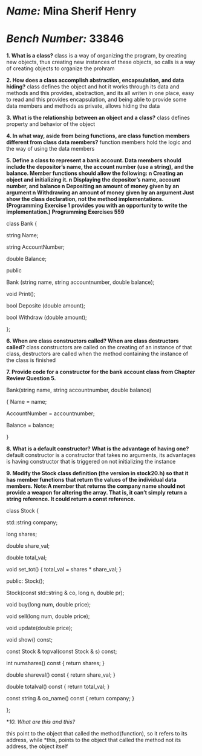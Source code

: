 # *Name:* Mina Sherif Henry
# *Bench Number:* 33846 

**1. What is a class?**
class is a way of organizing the program, by creating new objects, thus creating new instances of these objects, so calls is a way of creating objects to organize the prohram

**2. How does a class accomplish abstraction, encapsulation, and data hiding?**
class defines the object and hot it works through its data and methods and this provides, abstraction, and its all writen in one place, easy to read and this provides encapsulation, and being able to provide some data members and methods as private, allows hiding the data

**3. What is the relationship between an object and a class?**
class defines property and behavior of the object

**4. In what way, aside from being functions, are class function members different from class data members?**
function members hold the logic and the way of using the data members

**5. Define a class to represent a bank account. Data members should
include the
depositor’s name, the account number (use a string), and the balance.
Member functions
should allow the following:
n Creating an object and initializing it.
n Displaying the depositor’s name, account number, and balance
n Depositing an amount of money given by an argument
n Withdrawing an amount of money given by an argument
Just show the class declaration, not the method implementations.
(Programming
Exercise 1 provides you with an opportunity to write the
implementation.)
Programming Exercises 559**

class Bank {

string Name;

string AccountNumber;

double Balance;

public

Bank (string name, string accountnumber, double balance);

void Print();

bool Deposite (double amount);

bool Withdraw (double amount);

};

**6. When are class constructors called? When are class destructors called?**
class constructors are called on the creating of an instance of that class, destructors are called when the method containing the instance of the class is finished

**7. Provide code for a constructor for the bank account class from Chapter Review Question 5.**

Bank(string name, string accountnumber, double balance)

{
  Name = name;
  
  AccountNumber = accountnumber;
  
  Balance = balance;
  
}

**8. What is a default constructor? What is the advantage of having one?**
default constructor is a constructor that takes no arguments, its advantages is having constructor that is triggered on not initializing the instance

**9. Modify the Stock class definition (the version in stock20.h) so that
it has member
functions that return the values of the individual data members. Note:A
member
that returns the company name should not provide a weapon for altering
the array.
That is, it can’t simply return a string reference. It could return a
const reference.**

class Stock
{

std::string company;

long shares;

double share_val;

double total_val;

void set_tot() { total_val = shares * share_val; }

public:
Stock();

Stock(const std::string & co, long n, double pr);

void buy(long num, double price);

void sell(long num, double price);

void update(double price);

void show() const;

const Stock & topval(const Stock & s) const;

int numshares() const { return shares; }

double shareval() const { return share_val; }

double totalval() const { return total_val; }

const string & co_name() const { return company; }

};

**10. What are this and *this?**

this point to the object that called the method(function), so it refers to its address, while *this, points to the object that called the method not its address, the object itself
